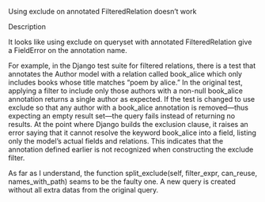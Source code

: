 Using exclude on annotated FilteredRelation doesn’t work

Description

It looks like using exclude on queryset with annotated FilteredRelation give a FieldError on the annotation name.

For example, in the Django test suite for filtered relations, there is a test that annotates the Author model with a relation called book_alice which only includes books whose title matches “poem by alice.” In the original test, applying a filter to include only those authors with a non-null book_alice annotation returns a single author as expected. If the test is changed to use exclude so that any author with a book_alice annotation is removed—thus expecting an empty result set—the query fails instead of returning no results. At the point where Django builds the exclusion clause, it raises an error saying that it cannot resolve the keyword book_alice into a field, listing only the model’s actual fields and relations. This indicates that the annotation defined earlier is not recognized when constructing the exclude filter.

As far as I understand, the function split_exclude(self, filter_expr, can_reuse, names_with_path) seams to be the faulty one. A new query is created without all extra datas from the original query.